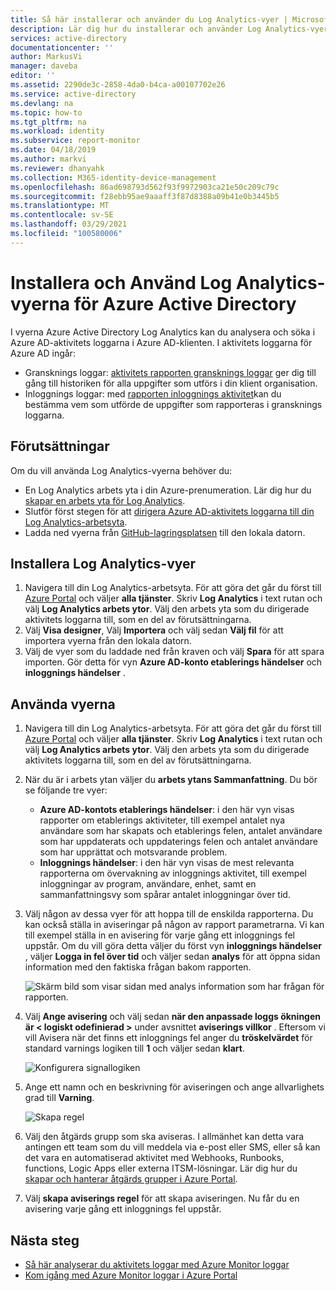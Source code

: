 ```yaml
---
title: Så här installerar och använder du Log Analytics-vyer | Microsoft Docs
description: Lär dig hur du installerar och använder Log Analytics-vyer för Azure Active Directory
services: active-directory
documentationcenter: ''
author: MarkusVi
manager: daveba
editor: ''
ms.assetid: 2290de3c-2858-4da0-b4ca-a00107702e26
ms.service: active-directory
ms.devlang: na
ms.topic: how-to
ms.tgt_pltfrm: na
ms.workload: identity
ms.subservice: report-monitor
ms.date: 04/18/2019
ms.author: markvi
ms.reviewer: dhanyahk
ms.collection: M365-identity-device-management
ms.openlocfilehash: 86ad698793d562f93f9972903ca21e50c209c79c
ms.sourcegitcommit: f28ebb95ae9aaaff3f87d8388a09b41e0b3445b5
ms.translationtype: MT
ms.contentlocale: sv-SE
ms.lasthandoff: 03/29/2021
ms.locfileid: "100580006"
---
```

# <a name="install-and-use-the-log-analytics-views-for-azure-active-directory"></a>Installera och Använd Log Analytics-vyerna för Azure Active Directory

I vyerna Azure Active Directory Log Analytics kan du analysera och söka i Azure AD-aktivitets loggarna i Azure AD-klienten. I aktivitets loggarna för Azure AD ingår:

* Gransknings loggar: [aktivitets rapporten gransknings loggar](concept-audit-logs.md) ger dig till gång till historiken för alla uppgifter som utförs i din klient organisation.
* Inloggnings loggar: med [rapporten inloggnings aktivitet](concept-sign-ins.md)kan du bestämma vem som utförde de uppgifter som rapporteras i gransknings loggarna.

## <a name="prerequisites"></a>Förutsättningar

Om du vill använda Log Analytics-vyerna behöver du:

* En Log Analytics arbets yta i din Azure-prenumeration. Lär dig hur du [skapar en arbets yta för Log Analytics](../../azure-monitor/logs/quick-create-workspace.md).
* Slutför först stegen för att [dirigera Azure AD-aktivitets loggarna till din Log Analytics-arbetsyta](howto-integrate-activity-logs-with-log-analytics.md).
* Ladda ned vyerna från [GitHub-lagringsplatsen](https://aka.ms/AADLogAnalyticsviews) till den lokala datorn.

## <a name="install-the-log-analytics-views"></a>Installera Log Analytics-vyer

1. Navigera till din Log Analytics-arbetsyta. För att göra det går du först till [Azure Portal](https://portal.azure.com) och väljer **alla tjänster**. Skriv **Log Analytics** i text rutan och välj **Log Analytics arbets ytor**. Välj den arbets yta som du dirigerade aktivitets loggarna till, som en del av förutsättningarna.
2. Välj **Visa designer**, Välj **Importera** och välj sedan **Välj fil** för att importera vyerna från den lokala datorn.
3. Välj de vyer som du laddade ned från kraven och välj **Spara** för att spara importen. Gör detta för vyn **Azure AD-konto etablerings händelser** och **inloggnings händelser** .

## <a name="use-the-views"></a>Använda vyerna

1. Navigera till din Log Analytics-arbetsyta. För att göra det går du först till [Azure Portal](https://portal.azure.com) och väljer **alla tjänster**. Skriv **Log Analytics** i text rutan och välj **Log Analytics arbets ytor**. Välj den arbets yta som du dirigerade aktivitets loggarna till, som en del av förutsättningarna.

2. När du är i arbets ytan väljer du **arbets ytans Sammanfattning**. Du bör se följande tre vyer:

    * **Azure AD-kontots etablerings händelser**: i den här vyn visas rapporter om etablerings aktiviteter, till exempel antalet nya användare som har skapats och etablerings felen, antalet användare som har uppdaterats och uppdaterings felen och antalet användare som har upprättat och motsvarande problem.    
    * **Inloggnings händelser**: i den här vyn visas de mest relevanta rapporterna om övervakning av inloggnings aktivitet, till exempel inloggningar av program, användare, enhet, samt en sammanfattningsvy som spårar antalet inloggningar över tid.

3. Välj någon av dessa vyer för att hoppa till de enskilda rapporterna. Du kan också ställa in aviseringar på någon av rapport parametrarna. Vi kan till exempel ställa in en avisering för varje gång ett inloggnings fel uppstår. Om du vill göra detta väljer du först vyn **inloggnings händelser** , väljer **Logga in fel över tid** och väljer sedan **analys** för att öppna sidan information med den faktiska frågan bakom rapporten. 

    ![Skärm bild som visar sidan med analys information som har frågan för rapporten.](./media/howto-install-use-log-analytics-views/details.png)


4. Välj **Ange avisering** och välj sedan **när den anpassade loggs ökningen är &lt; logiskt odefinierad &gt;** under avsnittet **aviserings villkor** . Eftersom vi vill Avisera när det finns ett inloggnings fel anger du **tröskelvärdet** för standard varnings logiken till **1** och väljer sedan **klart**. 

    ![Konfigurera signallogiken](./media/howto-install-use-log-analytics-views/configure-signal-logic.png)

5. Ange ett namn och en beskrivning för aviseringen och ange allvarlighets grad till **Varning**.

    ![Skapa regel](./media/howto-install-use-log-analytics-views/create-rule.png)

6. Välj den åtgärds grupp som ska aviseras. I allmänhet kan detta vara antingen ett team som du vill meddela via e-post eller SMS, eller så kan det vara en automatiserad aktivitet med Webhooks, Runbooks, functions, Logic Apps eller externa ITSM-lösningar. Lär dig hur du [skapar och hanterar åtgärds grupper i Azure Portal](../../azure-monitor/alerts/action-groups.md).

7. Välj **skapa aviserings regel** för att skapa aviseringen. Nu får du en avisering varje gång ett inloggnings fel uppstår.

## <a name="next-steps"></a>Nästa steg

* [Så här analyserar du aktivitets loggar med Azure Monitor loggar](howto-analyze-activity-logs-log-analytics.md)
* [Kom igång med Azure Monitor loggar i Azure Portal](../../azure-monitor/logs/log-analytics-tutorial.md)